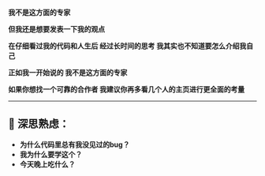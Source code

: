 **我不是这方面的专家**

**但我还是想要发表一下我的观点**

**在仔细看过我的代码和人生后 经过长时间的思考 我其实也不知道要怎么介绍我自己**

**正如我一开始说的 我不是这方面的专家**

**如果你想找一个可靠的合作者 我建议你再多看几个人的主页进行更全面的考量**

---

## 🤔     深思熟虑：
- **为什么代码里总有我没见过的bug？**
- **我为什么要学这个？**
- **今天晚上吃什么？**

